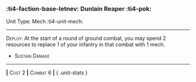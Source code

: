 ### :ti4-faction-base-letnev: **Dunlain Reaper** :ti4-pok:

Unit Type: Mech :ti4-unit-mech:

---

<span style="font-variant:small-caps;">Deploy</span>: At the start of a round of ground combat, you may spend 2 resources to replace 1 of your infantry in that combat with 1 mech.

* <span style="font-variant:small-caps;">Sustain Damage</span> 

---

__|__ <span style="font-variant:small-caps;">Cost 2</span> __|__ <span style="font-variant:small-caps;">Combat 6</span> __|__
{ .unit-stats }
